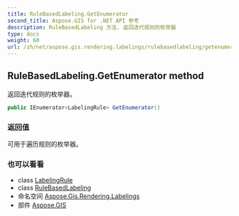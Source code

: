 ```yaml
---
title: RuleBasedLabeling.GetEnumerator
second_title: Aspose.GIS for .NET API 参考
description: RuleBasedLabeling 方法. 返回迭代规则的枚举器
type: docs
weight: 60
url: /zh/net/aspose.gis.rendering.labelings/rulebasedlabeling/getenumerator/
---
```

## RuleBasedLabeling.GetEnumerator method

返回迭代规则的枚举器。

```csharp
public IEnumerator<LabelingRule> GetEnumerator()
```

### 返回值

可用于遍历规则的枚举器。

### 也可以看看

* class [LabelingRule](../../labelingrule/)
* class [RuleBasedLabeling](../)
* 命名空间 [Aspose.Gis.Rendering.Labelings](../../rulebasedlabeling/)
* 部件 [Aspose.GIS](../../../)


